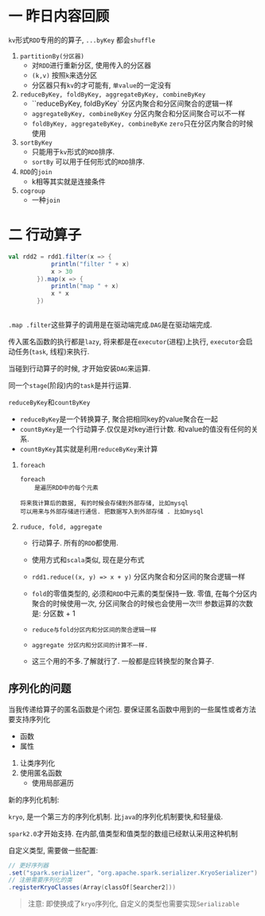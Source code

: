 # 一 昨日内容回顾

`kv`形式`RDD`专用的的算子, `...byKey` 都会`shuffle`

1. `partitionBy(分区器)`
   - 对`RDD`进行重新分区, 使用传入的分区器
   - `(k,v)` 按照`k`来选分区
   - 分区器只有`kv`的才可能有, `单value`的一定没有
2. `reduceByKey, foldByKey, aggregateByKey, combineByKey`
   - ``reduceByKey, foldByKey`  分区内聚合和分区间聚合的逻辑一样
   - `aggregateByKey, combineByKey` 分区内聚合和分区间聚合可以不一样
   - `foldByKey, aggregateByKey, combineByKe` `zero`只在分区内聚合的时候使用
3. `sortByKey`
   - 只能用于`kv`形式的`RDD`排序.
   - `sortBy` 可以用于任何形式的`RDD`排序.
4. `RDD`的`join`
   - k相等其实就是连接条件
5. `cogroup`
   - 一种`join`

# 二 行动算子

```scala
val rdd2 = rdd1.filter(x => {
            println("filter " + x)
            x > 30
        }).map(x => {
            println("map " + x)
            x * x
        })
        
```

`.map .filter`这些算子的调用是在驱动端完成.`DAG`是在驱动端完成.

传入匿名函数的执行都是`lazy`, 将来都是在`executor`(进程)上执行, `executor`会启动任务(`task`, 线程)来执行.

当碰到行动算子的时候, 才开始安装`DAG`来运算.

同一个`stage`(阶段)内的`task`是并行运算. 

`reduceByKey`和`countByKey`

- `reduceByKey`是一个转换算子, 聚合把相同key的value聚合在一起
- `countByKey`是一个行动算子.仅仅是对key进行计数. 和value的值没有任何的关系.
- `countByKey`其实就是利用`reduceByKey`来计算



1. `foreach`

   ```
   foreach
       是遍历RDD中的每个元素
       
   将来我计算后的数据, 有的时候会存储到外部存储, 比如mysql
   可以用来与外部存储进行通信. 把数据写入到外部存储 . 比如mysql
   ```

2. `ruduce, fold, aggregate`

   - 行动算子. 所有的`RDD`都使用.

   - 使用方式和`scala`类似, 现在是分布式

   - `rdd1.reduce((x, y) => x + y)` 分区内聚合和分区间的聚合逻辑一样

   - `fold`的零值类型的, 必须和`RDD`中元素的类型保持一致.   零值, 在每个分区内聚合的时候使用一次, 分区间聚合的时候也会使用一次!!!  参数运算的次数是: 分区数 + 1

   - `reduce与fold分区内和分区间的聚合逻辑一样`

   - ```
     aggregate 分区内和分区间的计算不一样.  
     ```

   - 这三个用的不多.了解就行了. 一般都是应转换型的聚合算子.

  ## 序列化的问题

当我传递给算子的匿名函数是个闭包. 要保证匿名函数中用到的一些属性或者方法要支持序列化

- 函数
- 属性

1. 让类序列化
2. 使用匿名函数
   - 使用局部遍历

新的序列化机制:

`kryo`, 是一个第三方的序列化机制. 比`java`的序列化机制要快,和轻量级.

`spark2.0`才开始支持. 在内部,值类型和值类型的数组已经默认采用这种机制

自定义类型, 需要做一些配置:

```scala
// 更好序列器
.set("spark.serializer", "org.apache.spark.serializer.KryoSerializer")
// 注册需要序列化的类
.registerKryoClasses(Array(classOf[Searcher2]))
```



> 注意: 即使换成了`kryo`序列化, 自定义的类型也需要实现`Serializable`



